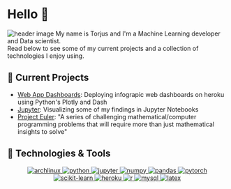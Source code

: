 # Hello 👋
![header image](https://w.wallhaven.cc/full/wq/wallhaven-wq56px.jpg)
My name is Torjus and I'm a Machine Learning developer and Data scientist.  
Read below to see some of my current projects and a collection of technologies I enjoy using.

## :open_book: Current Projects 
- [Web App Dashboards](https://plotly.com/dash/): Deploying infograpic web dashboards on heroku using Python's Plotly and Dash
- [Jupyter](https://jupyter.org/): Visualizing some of my findings in Jupyter Notebooks
- [Project Euler](https://github.com/torjusn/project_euler): "A series of challenging mathematical/computer programming problems that will require more than just mathematical insights to solve"

## 🔧 Technologies & Tools
<div align="center">
  
  <a href="">![archlinux](https://img.shields.io/badge/Arch_Linux-1793D1?style=for-the-badge&logo=arch-linux&logoColor=white)
  <a href="">![python](https://img.shields.io/badge/Python-3776AB?style=for-the-badge&logo=python&logoColor=white)
  <a href="">![jupyter](https://img.shields.io/badge/Jupyter-F37626.svg?&style=for-the-badge&logo=Jupyter&logoColor=white)
  <a href="">![numpy](https://img.shields.io/badge/Numpy-777BB4?style=for-the-badge&logo=numpy&logoColor=white)
  <a href="">![pandas](https://img.shields.io/badge/Pandas-2C2D72?style=for-the-badge&logo=pandas&logoColor=white)
  <a href="">![pytorch](https://img.shields.io/badge/PyTorch-EE4C2C?style=for-the-badge&logo=PyTorch&logoColor=white)
  <a href="">![scikit-learn](https://img.shields.io/badge/scikit_learn-F7931E?style=for-the-badge&logo=scikit-learn&logoColor=white)
  <a href="">![heroku](https://img.shields.io/badge/Heroku-430098?style=for-the-badge&logo=heroku&logoColor=white)
  <a href="">![r](https://img.shields.io/badge/R-276DC3?style=for-the-badge&logo=r&logoColor=white)
  <a href="">![mysql](https://img.shields.io/badge/MySQL-005C84?style=for-the-badge&logo=mysql&logoColor=white)
  <a href="">![latex](https://img.shields.io/badge/LaTeX-47A141?style=for-the-badge&logo=LaTeX&logoColor=white)
  
</div>
